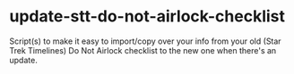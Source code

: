 # update-stt-do-not-airlock-checklist
Script(s) to make it easy to import/copy over your info from your old (Star Trek Timelines) Do Not Airlock checklist to the new one when there's an update.
